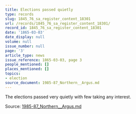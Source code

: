 ```yaml
---
title: Elections passed quietly
type: records
slug: 1845_76_sa_register_content_18301
url: /records/1845_76_sa_register_content_18301/
record_id: 1845_76_sa_register_content_18301
date: '1865-03-03'
date_display: null
volume: null
issue_number: null
page: '3'
article_type: news
issue_reference: 1865-03-03, page 3
people_mentioned: []
places_mentioned: []
topics:
- election
source_document: 1985-87_Northern__Argus.md
---
```


The elections passed very quietly with few taking any interest.

Source: [1985-87_Northern__Argus.md](/downloads/markdown/1985-87_Northern__Argus.md)
